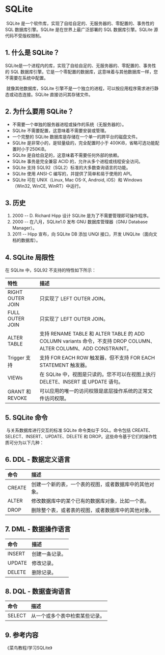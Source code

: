 # SQLite

​		SQLite 是一个软件库，实现了自给自足的、无服务器的、零配置的、事务性的 SQL 数据库引擎。SQLite 是在世界上最广泛部署的 SQL 数据库引擎。SQLite 源代码不受版权限制。

## 1. 什么是 SQLite？

​		SQLite是一个进程内的库，实现了自给自足的、无服务器的、零配置的、事务性的 SQL 数据库引擎。它是一个零配置的数据库，这意味着与其他数据库一样，您不需要在系统中配置。

​		就像其他数据库，SQLite 引擎不是一个独立的进程，可以按应用程序需求进行静态或动态连接。SQLite 直接访问其存储文件。 

## 2. 为什么要用 SQLite？

- 不需要一个单独的服务器进程或操作的系统（无服务器的）。
- SQLite 不需要配置，这意味着不需要安装或管理。
- 一个完整的 SQLite 数据库是存储在一个单一的跨平台的磁盘文件。
- SQLite 是非常小的，是轻量级的，完全配置时小于 400KiB，省略可选功能配置时小于250KiB。
- SQLite 是自给自足的，这意味着不需要任何外部的依赖。
- SQLite 事务是完全兼容 ACID 的，允许从多个进程或线程安全访问。
- SQLite 支持 SQL92（SQL2）标准的大多数查询语言的功能。
- SQLite 使用 ANSI-C 编写的，并提供了简单和易于使用的 API。
- SQLite 可在 UNIX（Linux, Mac OS-X, Android, iOS）和 Windows（Win32, WinCE, WinRT）中运行。

## 3. 历史

1. 2000 -- D. Richard Hipp 设计 SQLite 是为了不需要管理即可操作程序。
2. 2000 -- 在八月，SQLite1.0 发布 GNU 数据库管理器（GNU Database Manager）。
3. 2011 -- Hipp 宣布，向 SQLite DB 添加 UNQl 接口，开发 UNQLite（面向文档的数据库）。

## 4. SQLite 局限性

在 SQLite 中，SQL92 不支持的特性如下所示：

| 特性             | 描述                                                         |
| :--------------- | :----------------------------------------------------------- |
| RIGHT OUTER JOIN | 只实现了 LEFT OUTER JOIN。                                   |
| FULL OUTER JOIN  | 只实现了 LEFT OUTER JOIN。                                   |
| ALTER TABLE      | 支持 RENAME TABLE 和 ALTER TABLE 的 ADD COLUMN variants 命令，不支持 DROP COLUMN、ALTER COLUMN、ADD CONSTRAINT。 |
| Trigger 支持     | 支持 FOR EACH ROW 触发器，但不支持 FOR EACH STATEMENT 触发器。 |
| VIEWs            | 在 SQLite 中，视图是只读的。您不可以在视图上执行 DELETE、INSERT 或 UPDATE 语句。 |
| GRANT 和 REVOKE  | 可以应用的唯一的访问权限是底层操作系统的正常文件访问权限。   |

## 5.  SQLite 命令

​		与关系数据库进行交互的标准 SQLite 命令类似于 SQL。命令包括 CREATE、SELECT、INSERT、UPDATE、DELETE 和 DROP。这些命令基于它们的操作性质可分为以下几种：

## 6. DDL - 数据定义语言

| 命令   | 描述                                                   |
| :----- | :----------------------------------------------------- |
| CREATE | 创建一个新的表，一个表的视图，或者数据库中的其他对象。 |
| ALTER  | 修改数据库中的某个已有的数据库对象，比如一个表。       |
| DROP   | 删除整个表，或者表的视图，或者数据库中的其他对象。     |

## 7. DML - 数据操作语言

| 命令   | 描述           |
| :----- | :------------- |
| INSERT | 创建一条记录。 |
| UPDATE | 修改记录。     |
| DELETE | 删除记录。     |

## 8. DQL - 数据查询语言

| 命令   | 描述                           |
| :----- | :----------------------------- |
| SELECT | 从一个或多个表中检索某些记录。 |

## 9. 参考内容

《菜鸟教程/学习SQLite》